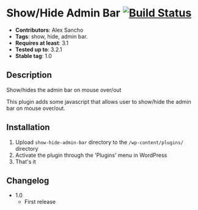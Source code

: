 Show/Hide Admin Bar [![Build Status](https://secure.travis-ci.org/alexsancho/show-hide-admin-bar.png)](http://travis-ci.org/alexsancho/show-hide-admin-bar)
===================

* __Contributors__: Alex Sancho
* __Tags__: show, hide, admin bar.
* __Requires at least__: 3.1
* __Tested up to__: 3.2.1
* __Stable tag__: 1.0

Description
-----------

Show/hides the admin bar on mouse over/out

This plugin adds some javascript that allows user to show/hide the admin bar on mouse over/out.

Installation
------------

1. Upload `show-hide-admin-bar` directory to the `/wp-content/plugins/` directory
2. Activate the plugin through the 'Plugins' menu in WordPress
3. That's it

Changelog
---------

* 1.0
	* First release
